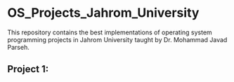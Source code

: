 # OS_Projects_Jahrom_University
This repository contains the best implementations of operating system programming projects in Jahrom University taught by Dr. Mohammad Javad Parseh.

## Project 1: